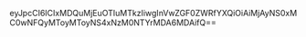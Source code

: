 eyJpcCI6ICIxMDQuMjEuOTIuMTkzIiwgInVwZGF0ZWRfYXQiOiAiMjAyNS0xMC0wNFQyMToyMToyNS4xNzM0NTYrMDA6MDAifQ==